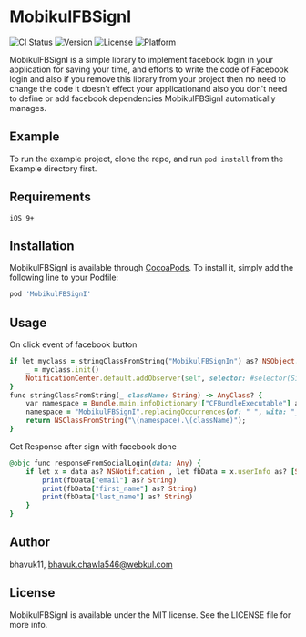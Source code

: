 # MobikulFBSignI

[![CI Status](https://img.shields.io/travis/bhavuk11/MobikulFBSignI.svg?style=flat)](https://travis-ci.org/bhavuk11/MobikulFBSignI)
[![Version](https://img.shields.io/cocoapods/v/MobikulFBSignI.svg?style=flat)](https://cocoapods.org/pods/MobikulFBSignI)
[![License](https://img.shields.io/cocoapods/l/MobikulFBSignI.svg?style=flat)](https://cocoapods.org/pods/MobikulFBSignI)
[![Platform](https://img.shields.io/cocoapods/p/MobikulFBSignI.svg?style=flat)](https://cocoapods.org/pods/MobikulFBSignI)

MobikulFBSignI is a simple library to implement facebook login in your application for saving your time, and efforts to write the code of Facebook login and also if you remove this library from your project then no need to change the code it doesn't effect your applicationand also you don't need to define or add facebook dependencies  MobikulFBSignI automatically manages. 

## Example

To run the example project, clone the repo, and run `pod install` from the Example directory first.

## Requirements
    iOS 9+

## Installation

MobikulFBSignI is available through [CocoaPods](https://cocoapods.org). To install
it, simply add the following line to your Podfile:

```ruby
pod 'MobikulFBSignI'
```

## Usage

On click event of facebook button 
```ruby
if let myclass = stringClassFromString("MobikulFBSignIn") as? NSObject.Type {
    _ = myclass.init()
    NotificationCenter.default.addObserver(self, selector: #selector(SignInDataViewController.responseFromSocialLogin), name: NSNotification.Name(rawValue: "MobikulFBSignIn"), object: nil)
}
func stringClassFromString(_ className: String) -> AnyClass? {
    var namespace = Bundle.main.infoDictionary!["CFBundleExecutable"] as! String;
    namespace = "MobikulFBSignI".replacingOccurrences(of: " ", with: "_")
    return NSClassFromString("\(namespace).\(className)");
}
```

Get Response after sign with facebook done
```ruby
@objc func responseFromSocialLogin(data: Any) {
    if let x = data as? NSNotification , let fbData = x.userInfo as? [String: Any] {
        print(fbData["email"] as? String)
        print(fbData["first_name"] as? String)
        print(fbData["last_name"] as? String)
    }
}
```

## Author

bhavuk11, bhavuk.chawla546@webkul.com

## License

MobikulFBSignI is available under the MIT license. See the LICENSE file for more info.
